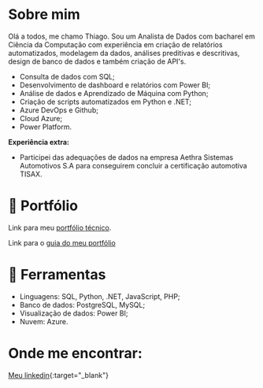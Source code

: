# Sobre mim

Olá a todos, me chamo Thiago. Sou um Analista de Dados com bacharel em Ciência da Computação com experiência em criação de relatórios automatizados, modelagem da dados, análises preditivas e descritivas, design de banco de dados e também criação de API's.

- Consulta de dados com SQL;
- Desenvolvimento de dashboard e relatórios com Power BI;
- Análise de dados e Aprendizado de Máquina com Python;
- Criação de scripts automatizados em Python e .NET;
- Azure DevOps e Github;
- Cloud Azure;
- Power Platform.

**Experiência extra:**

 - Participei das adequações de dados na empresa Aethra Sistemas Automotivos S.A para conseguirem concluir a certificação automotiva TISAX.

# 📙 Portfólio

Link para meu [portfólio técnico](https://github.com/Dnklht/Portfolio).

Link para o [guia do meu portfólio](https://github.com/Dnklht/Guia_Portfolio)

# 🔧 Ferramentas

- Linguagens: SQL, Python, .NET, JavaScript, PHP;
- Banco de dados: PostgreSQL, MySQL;
- Visualização de dados: Power BI;
- Nuvem: Azure.

# Onde me encontrar:

[Meu linkedin](https://www.linkedin.com/in/thiago-pereira-623550296/){:target="_blank"}
